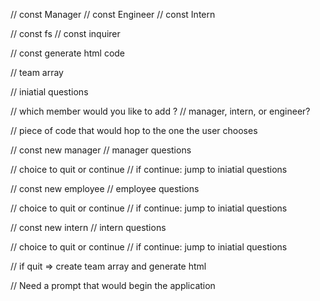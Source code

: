 // const Manager 
// const Engineer 
// const Intern 

// const fs 
// const inquirer

// const generate html code 

// team array 

// iniatial questions 

// which member would you like to add ?
    // manager, intern, or engineer?

// piece of code that would hop to the one the user chooses 

// const new manager 
// manager questions

// choice to quit or continue
// if continue: jump to iniatial questions


// const new employee
// employee questions

// choice to quit or continue
// if continue: jump to iniatial questions


// const new intern
// intern questions 

// choice to quit or continue
// if continue: jump to iniatial questions

// if quit => create team array and generate html 

// Need a prompt that would begin the application